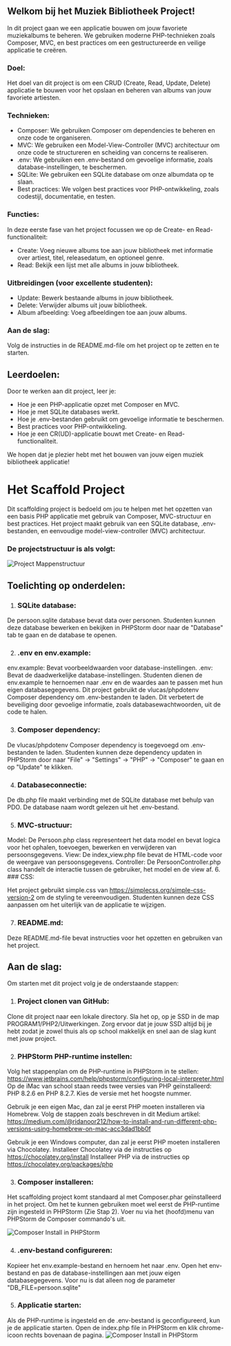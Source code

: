 ## Welkom bij het Muziek Bibliotheek Project!
In dit project gaan we een applicatie bouwen om jouw favoriete muziekalbums te beheren. We gebruiken moderne PHP-technieken zoals Composer, MVC, en best practices om een gestructureerde en veilige applicatie te creëren.

### Doel:

Het doel van dit project is om een CRUD (Create, Read, Update, Delete) applicatie te bouwen voor het opslaan en beheren van albums van jouw favoriete artiesten.

### Technieken:

* Composer: We gebruiken Composer om dependencies te beheren en onze code te organiseren.
* MVC: We gebruiken een Model-View-Controller (MVC) architectuur om onze code te structureren en scheiding van concerns te realiseren.
* .env: We gebruiken een .env-bestand om gevoelige informatie, zoals database-instellingen, te beschermen.
* SQLite: We gebruiken een SQLite database om onze albumdata op te slaan.
* Best practices: We volgen best practices voor PHP-ontwikkeling, zoals codestijl, documentatie, en testen.

### Functies:

In deze eerste fase van het project focussen we op de Create- en Read-functionaliteit:

* Create: Voeg nieuwe albums toe aan jouw bibliotheek met informatie over artiest, titel, releasedatum, en optioneel genre.
* Read: Bekijk een lijst met alle albums in jouw bibliotheek.

### Uitbreidingen (voor excellente studenten):

* Update: Bewerk bestaande albums in jouw bibliotheek.
* Delete: Verwijder albums uit jouw bibliotheek.
* Album afbeelding: Voeg afbeeldingen toe aan jouw albums.

### Aan de slag:

Volg de instructies in de README.md-file om het project op te zetten en te starten.

## Leerdoelen:

Door te werken aan dit project, leer je:

* Hoe je een PHP-applicatie opzet met Composer en MVC.
* Hoe je met SQLite databases werkt.
* Hoe je .env-bestanden gebruikt om gevoelige informatie te beschermen.
* Best practices voor PHP-ontwikkeling.
* Hoe je een CR(UD)-applicatie bouwt met Create- en Read-functionaliteit.

We hopen dat je plezier hebt met het bouwen van jouw eigen muziek bibliotheek applicatie!

# Het Scaffold Project 
Dit scaffolding project is bedoeld om jou te helpen met het opzetten van een basis PHP applicatie met gebruik van Composer, MVC-structuur en best practices. Het project maakt gebruik van een SQLite database, .env-bestanden, en eenvoudige model-view-controller (MVC) architectuur.

### De projectstructuur is als volgt:

![Project Mappenstructuur](readme/images/project_mappen_structuur.png)

## Toelichting op onderdelen:
1. ### SQLite database:

De persoon.sqlite database bevat data over personen. Studenten kunnen deze database bewerken en bekijken in PHPStorm door naar de "Database" tab te gaan en de database te openen.

2. ### .env en env.example:

env.example: Bevat voorbeeldwaarden voor database-instellingen.
.env: Bevat de daadwerkelijke database-instellingen. Studenten dienen de env.example te hernoemen naar .env en de waardes aan te passen met hun eigen databasegegevens.
Dit project gebruikt de vlucas/phpdotenv Composer dependency om .env-bestanden te laden. Dit verbetert de beveiliging door gevoelige informatie, zoals databasewachtwoorden, uit de code te halen.

3. ### Composer dependency:

De vlucas/phpdotenv Composer dependency is toegevoegd om .env-bestanden te laden. Studenten kunnen deze dependency updaten in PHPStorm door naar "File" -> "Settings" -> "PHP" -> "Composer" te gaan en op "Update" te klikken.

4. ### Databaseconnectie:

De db.php file maakt verbinding met de SQLite database met behulp van PDO. De database naam wordt gelezen uit het .env-bestand.

5. ### MVC-structuur:

Model: De Persoon.php class representeert het data model en bevat logica voor het ophalen, toevoegen, bewerken en verwijderen van persoonsgegevens.
View: De index_view.php file bevat de HTML-code voor de weergave van persoonsgegevens.
Controller: De PersoonController.php class handelt de interactie tussen de gebruiker, het model en de view af.
6. ### CSS:

Het project gebruikt simple.css van https://simplecss.org/simple-css-version-2 om de styling te vereenvoudigen. Studenten kunnen deze CSS aanpassen om het uiterlijk van de applicatie te wijzigen.

7. ### README.md:

Deze README.md-file bevat instructies voor het opzetten en gebruiken van het project.

## Aan de slag:
Om starten met dit project volg je de onderstaande stappen:

1. ### Project clonen van GitHub:

Clone dit project naar een lokale directory. Sla het op, op je SSD in de map PROGRAM1/PHP2/Uitwerkingen.
Zorg ervoor dat je jouw SSD altijd bij je hebt zodat je zowel thuis als op school makkelijk en snel aan de slag kunt met jouw project.

2. ### PHPStorm PHP-runtime instellen:

Volg het stappenplan om de PHP-runtime in PHPStorm in te stellen:
https://www.jetbrains.com/help/phpstorm/configuring-local-interpreter.html
Op de iMac van school staan reeds twee versies van PHP geïnstalleerd: PHP 8.2.6 en PHP 8.2.7. Kies de versie met het hoogste nummer.

Gebruik je een eigen Mac, dan zal je eerst PHP moeten installeren via Homebrew.
Volg de stappen zoals beschreven in dit Medium artikel: https://medium.com/@ridanoor212/how-to-install-and-run-different-php-versions-using-homebrew-on-mac-acc3dad1bb0f

Gebruik je een Windows computer, dan zal je eerst PHP moeten installeren via Chocolatey.
Installeer Chocolatey via de instructies op https://chocolatey.org/install
Installeer PHP via de instructies op https://chocolatey.org/packages/php

3. ### Composer installeren:

Het scaffolding project komt standaard al met Composer.phar geïnstalleerd in het project.
Om het te kunnen gebruiken moet wel eerst de PHP-runtime zijn ingesteld in PHPStorm (Zie Stap 2).
Voer nu via het (hoofd)menu van PHPStorm de Composer commando's uit.

![Composer Install in PHPStorm](readme/images/composer_install.png)


4. ### .env-bestand configureren:

Kopieer het env.example-bestand en hernoem het naar .env.
Open het env-bestand en pas de database-instellingen aan met jouw eigen databasegegevens.
Voor nu is dat alleen nog de parameter "DB_FILE=persoon.sqlite"

5. ### Applicatie starten:

Als de PHP-runtime is ingesteld en de .env-bestand is geconfigureerd, kun je de applicatie starten.
Open de index.php file in PHPStorm en klik chrome-icoon rechts bovenaan de pagina.
![Composer Install in PHPStorm](readme/images/open_chrome.png)


